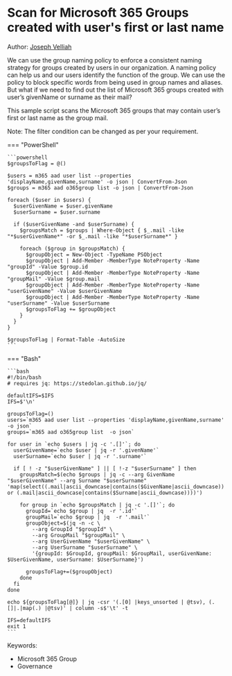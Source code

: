 # Scan for Microsoft 365 Groups created with user's first or last name

Author: [Joseph Velliah](https://sprider.blog/governance-scan-office-365-groups-created-with-user-first-or-last-name-using-office-365-cli-commands)

We can use the group naming policy to enforce a consistent naming strategy for groups created by users in our organization. A naming policy can help us and our users identify the function of the group. We can use the policy to block specific words from being used in group names and aliases. But what if we need to find out the list of Microsoft 365 groups created with user’s givenName or surname as their mail?

This sample script scans the Microsoft 365 groups that may contain user’s first or last name as the group mail.

Note: The filter condition can be changed as per your requirement.

=== "PowerShell"

    ```powershell
    $groupsToFlag = @()

    $users = m365 aad user list --properties 'displayName,givenName,surname' -o json | ConvertFrom-Json
    $groups = m365 aad o365group list -o json | ConvertFrom-Json

    foreach ($user in $users) {
      $userGivenName = $user.givenName
      $userSurname = $user.surname

      if ($userGivenName -and $userSurname) {
        $groupsMatch = $groups | Where-Object { $_.mail -like "*$userGivenName*" -or $_.mail -like "*$userSurname*" }

        foreach ($group in $groupsMatch) {
          $groupObject = New-Object -TypeName PSObject
          $groupObject | Add-Member -MemberType NoteProperty -Name "groupId" -Value $group.id
          $groupObject | Add-Member -MemberType NoteProperty -Name "groupMail" -Value $group.mail
          $groupObject | Add-Member -MemberType NoteProperty -Name "userGivenName" -Value $userGivenName
          $groupObject | Add-Member -MemberType NoteProperty -Name "userSurname" -Value $userSurname
          $groupsToFlag += $groupObject
        }
      }
    }

    $groupsToFlag | Format-Table -AutoSize
    ```

=== "Bash"

    ```bash
    #!/bin/bash
    # requires jq: https://stedolan.github.io/jq/

    defaultIFS=$IFS
    IFS=$'\n'

    groupsToFlag=()
    users=`m365 aad user list --properties 'displayName,givenName,surname' -o json`
    groups=`m365 aad o365group list  -o json`

    for user in `echo $users | jq -c '.[]'`; do
      userGivenName=`echo $user | jq -r '.givenName'`
      userSurname=`echo $user | jq -r '.surname'`

      if [ ! -z "$userGivenName" ] || [ !-z "$userSurname" ] then
        groupsMatch=$(echo $groups | jq -c --arg GivenName "$userGivenName" --arg Surname "$userSurname" 'map(select((.mail|ascii_downcase|contains($GivenName|ascii_downcase)) or (.mail|ascii_downcase|contains($Surname|ascii_downcase))))')

        for group in `echo $groupsMatch | jq -c '.[]'`; do 
          groupId=`echo $group | jq  -r '.id'`
          groupMail=`echo $group | jq  -r '.mail'`
          groupObject=$(jq -n -c \
            --arg GroupId "$groupId" \
            --arg GroupMail "$groupMail" \
            --arg UserGivenName "$userGivenName" \
            --arg UserSurname "$userSurname" \
            '{groupId: $GroupId, groupMail: $GroupMail, userGivenName: $UserGivenName, userSurname: $UserSurname}')

          groupsToFlag+=($groupObject)
        done
      fi
    done

    echo ${groupsToFlag[@]} | jq -csr '(.[0] |keys_unsorted | @tsv), (.[]|.|map(.) |@tsv)' | column -s$'\t' -t

    IFS=defaultIFS
    exit 1
    ```

Keywords:

- Microsoft 365 Group
- Governance
